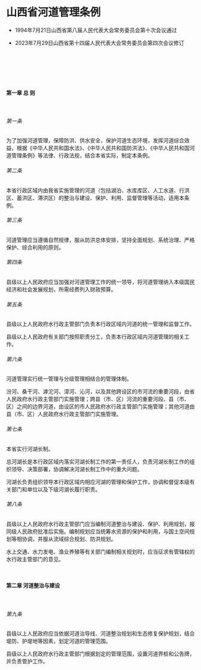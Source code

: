 # 山西省河道管理条例

- 1994年7月21日山西省第八届人民代表大会常务委员会第十次会议通过

- 2023年7月29日山西省第十四届人民代表大会常务委员会第四次会议修订

<!-- INFO END -->

​

​

​

#### 第一章 总 则

​

###### 第一条

为了加强河道管理，保障防洪、供水安全，保护河道生态环境，发挥河道综合效益，根据《中华人民共和国水法》、《中华人民共和国防洪法》、《中华人民共和国河道管理条例》等法律、行政法规，结合本省实际，制定本条例。

###### 第二条

本省行政区域内由我省实施管理的河道（包括湖泊、水库库区、人工水道、行洪区、蓄洪区、滞洪区）的整治与建设、保护、利用、监督管理等活动，适用本条例。

###### 第三条

河道管理应当遵循自然规律，服从防洪总体安排，坚持全面规划、系统治理、严格保护、综合利用的原则。

###### 第四条

县级以上人民政府应当加强对河道管理工作的统一领导，将河道管理纳入本级国民经济和社会发展规划，所需经费列入财政预算。

###### 第五条

县级以上人民政府水行政主管部门负责本行政区域内河道的统一管理和监督工作。

县级以上人民政府有关部门按照职责分工，负责本行政区域内河道管理的相关工作。

###### 第六条

河道管理实行统一管理与分级管理相结合的管理体制。

汾河、桑干河、滹沱河、漳河、沁河，以及其他跨设区的市河流的重要河段，由省人民政府水行政主管部门实施管理；跨县（市、区）河流的重要河段、县（市、区）之间的边界河道，由设区的市人民政府水行政主管部门实施管理；其他河道由县（市、区）人民政府水行政主管部门实施管理。

###### 第七条

本省实行河湖长制。

总河湖长是本行政区域内落实河湖长制工作的第一责任人，负责河湖长制工作的组织领导、决策部署，协调解决河湖长制工作中的重大问题。

河湖长负责组织领导本行政区域内相应河湖的管理和保护工作，协调和督促本级有关部门和单位以及下级河湖长履行职责。

###### 第八条

县级以上人民政府水行政主管部门应当编制河道整治与建设、保护、利用规划，报同级人民政府批准后实施。编制规划应当统筹水资源的保护和利用，与国土空间规划等相协调，并服从流域综合规划、防洪规划。

水上交通、水力发电、渔业养殖等有关部门编制相关规划时，应当征求有管辖权的水行政主管部门的意见。

​

#### 第二章 河道整治与建设

​

###### 第九条

县级以上人民政府应当依据河道治导线、河道整治规划和生态修复保护规划，结合堤防、护堤地等因素，划定河道的管理范围。

县级以上人民政府水行政主管部门根据划定的管理范围，设置河道界桩和公告牌，并负责管护工作。
